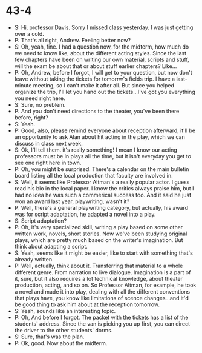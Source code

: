 # 43-4

+ S: Hi, professor Davis. Sorry I missed class yesterday. I was just getting over a cold.
+ P: That's all right, Andrew. Feeling better now?
+ S: Oh, yeah, fine. I had a question now, for the midterm, how much do we need to know like, about the different acting styles. Since the last few chapters have been on writing our own material, scripts and stuff, will the exam be about that or about stuff earlier chapters? Like...
+ P: Oh, Andrew, before I forgot, I will get to your question, but now don't leave without taking the tickets for tomorrw's fields trip. I have a last-minute meeting, so I can't make it after all. But since you helped organize the trip, I'll let you hand out the tickets...I've got you everything you need right here.
+ S: Sure, no preblem.
+ P: And you don't need directions to the theater, you've been there before, right?
+ S: Yeah.
+ P: Good, also, please remind everyone about reception afterward, it'll be an opportunity to ask Alan about hit acting in the play, which we can discuss in class next week.
+ S: Ok, I'll tell them. it's really something! I mean I know our acting professors must be in plays all the time, but it isn't everyday you get to see one right here in town.
+ P: Oh, you might be surprised. There's a calendar on the main bulletin board listing all the local production that faculty are involved in.
+ S: Well, it seems like Professor Altman's a really popular actor. I guess read his bio in the local paper. I know the critics always praise him, but I had no idea he was such a commerical success too. And it said he just won an award last year, playwriting, wasn't it?
+ P: Well, there's a general playwriting category, but actually, his award was for script adaptation, he adapted a novel into a play.
+ S: Script adaptation?
+ P: Oh, it's very specialized skill, writing a play based on some other written work, novels, short stories. Now we've been studying original plays, which are pretty much based on the writer's imagination. But think about adapting a script.
+ S: Yeah, seems like it might be easier, like to start with something that's already written.
+ P: Well, actually, think about it. Transferring that material to a whole different genre. From narration to live dialogue. Imagination is a part of it, sure, but it also requires a lot technical knowledge, about theater production, acting, and so on. So Professor Altman, for example, he took a novel and made it into play, dealing with all the different conventions that plays have, you know like limitations of scence changes...and it'd be good thing to ask him about at the reception tomorrow.
+ S: Yeah, sounds like an interesting topic. 
+ P: Oh, And before I forgot. The packet with the tickets has a list of the students' address. Since the van is picking you up first, you can direct the driver to the other students' dorms.
+ S: Sure, that's was the plan.
+ P: Ok, good. Now about the midterm.